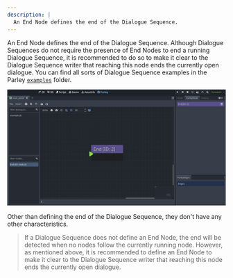 ```yaml
---
description: |
  An End Node defines the end of the Dialogue Sequence.
---
```


An End Node defines the end of the Dialogue Sequence. Although Dialogue
Sequences do not require the presence of End Nodes to end a running Dialogue
Sequence, it is recommended to do so to make it clear to the Dialogue Sequence
writer that reaching this node ends the currently open dialogue. You can find
all sorts of Dialogue Sequence examples in the Parley
[`examples`](https://github.com/bisterix-studio/parley/tree/main/examples)
folder.

![End_node](../../../www/static/docs/end/end-node.png)

Other than defining the end of the Dialogue Sequence, they don't have any other
characteristics.

> If a Dialogue Sequence does not define an End Node, the end will be detected
> when no nodes follow the currently running node. However, as mentioned above,
> it is recommended to define an End Node to make it clear to the Dialogue
> Sequence writer that reaching this node ends the currently open dialogue.
